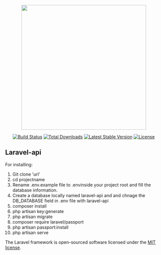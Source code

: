 <p align="center"><a href="https://laravel.com" target="_blank"><img src="https://raw.githubusercontent.com/laravel/art/master/logo-lockup/5%20SVG/2%20CMYK/1%20Full%20Color/laravel-logolockup-cmyk-red.svg" width="400"></a></p>

<p align="center">
<a href="https://travis-ci.org/laravel/framework"><img src="https://travis-ci.org/laravel/framework.svg" alt="Build Status"></a>
<a href="https://packagist.org/packages/laravel/framework"><img src="https://img.shields.io/packagist/dt/laravel/framework" alt="Total Downloads"></a>
<a href="https://packagist.org/packages/laravel/framework"><img src="https://img.shields.io/packagist/v/laravel/framework" alt="Latest Stable Version"></a>
<a href="https://packagist.org/packages/laravel/framework"><img src="https://img.shields.io/packagist/l/laravel/framework" alt="License"></a>
</p>

##  Laravel-api

For installing:

1) Git clone  'url'
2) cd projectname
3) Rename .env.example file to .envinside your project root and fill the database information.
4) Create a database locally named laravel-api and and chnage the DB_DATABASE field in .env file with laravel-api
5) composer install
6) php artisan key:generate
7) php artisan migrate
8) composer require laravel/passport
9) php artisan passport:install
10) php artisan serve



The Laravel framework is open-sourced software licensed under the [MIT license](https://opensource.org/licenses/MIT).
